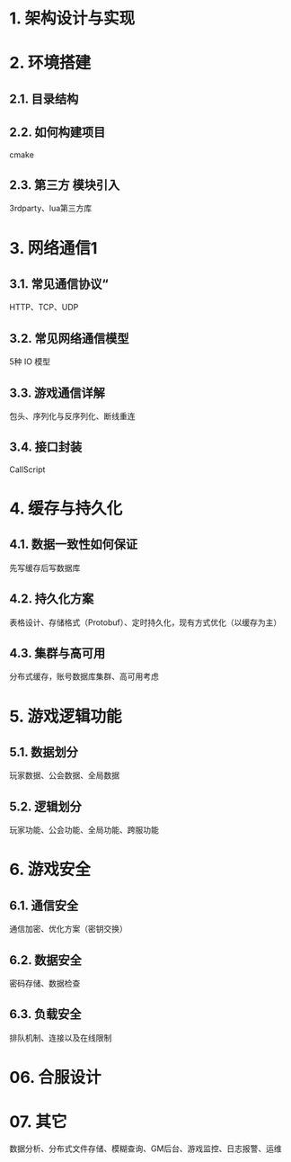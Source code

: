 # 1. 架构设计与实现
# 2. 环境搭建
## 2.1. 目录结构
## 2.2. 如何构建项目
cmake

## 2.3. 第三方 模块引入
3rdparty、lua第三方库

# 3. 网络通信1
## 3.1. 常见通信协议“
HTTP、TCP、UDP

## 3.2. 常见网络通信模型
5种 IO 模型

## 3.3. 游戏通信详解
包头、序列化与反序列化、断线重连

## 3.4. 接口封装
CallScript

# 4. 缓存与持久化
## 4.1. 数据一致性如何保证
先写缓存后写数据库

## 4.2. 持久化方案
表格设计、存储格式（Protobuf）、定时持久化，现有方式优化（以缓存为主）

## 4.3. 集群与高可用
分布式缓存，账号数据库集群、高可用考虑

# 5. 游戏逻辑功能
## 5.1. 数据划分
玩家数据、公会数据、全局数据

## 5.2. 逻辑划分
玩家功能、公会功能、全局功能、跨服功能

# 6. 游戏安全
## 6.1. 通信安全
通信加密、优化方案（密钥交换）

## 6.2. 数据安全
密码存储、数据检查

## 6.3. 负载安全
排队机制、连接以及在线限制

# 06. 合服设计
# 07. 其它
数据分析、分布式文件存储、模糊查询、GM后台、游戏监控、日志报警、运维

